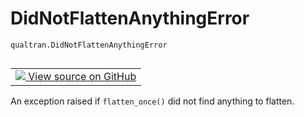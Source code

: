 # DidNotFlattenAnythingError
`qualtran.DidNotFlattenAnythingError`


<table class="tfo-notebook-buttons tfo-api nocontent" align="left">
<td>
  <a target="_blank" href="https://github.com/quantumlib/Qualtran/blob/main/qualtran/_infra/composite_bloq.py#L645-L646">
    <img src="https://www.tensorflow.org/images/GitHub-Mark-32px.png" />
    View source on GitHub
  </a>
</td>
</table>



An exception raised if `flatten_once()` did not find anything to flatten.

<!-- Placeholder for "Used in" -->


